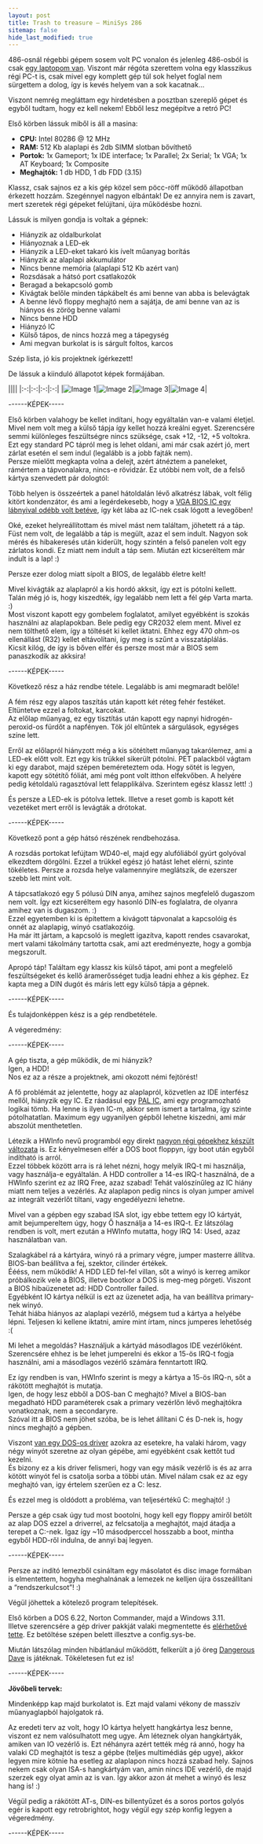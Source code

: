```yaml
---
layout: post
title: Trash to treasure – MiniSys 286
sitemap: false
hide_last_modified: true
---
```


486-osnál régebbi gépem sosem volt PC vonalon és jelenleg 486-osból is csak [egy laptopom van](https://hup.hu/node/161623). Viszont már régóta szerettem volna egy klasszikus régi PC-t is, csak mivel egy komplett gép túl sok helyet foglal nem sürgettem a dolog, így is kevés helyem van a sok kacatnak…

Viszont nemrég megláttam egy hirdetésben a posztban szereplő gépet és egyből tudtam, hogy ez kell nekem! Ebből lesz megépítve a retró PC!

Első körben lássuk miből is áll a masina:

-   **CPU:** Intel 80286 @ 12 MHz
-   **RAM:** 512 Kb alaplapi és 2db SIMM slotban bővíthető
-   **Portok:** 1x Gameport; 1x IDE interface; 1x Parallel; 2x Serial; 1x VGA; 1x AT Keyboard; 1x Composite
-   **Meghajtók:** 1 db HDD, 1 db FDD (3.15)

Klassz, csak sajnos ez a kis gép közel sem pöcc-röff működő állapotban érkezett hozzám. Szegénnyel nagyon elbántak! De ez annyira nem is zavart, mert szeretek régi gépeket felújítani, újra működésbe hozni.

Lássuk is milyen gondja is voltak a gépnek:

-   Hiányzik az oldalburkolat
-   Hiányoznak a LED-ek
-   Hiányzik a LED-eket takaró kis ívelt műanyag borítás
-   Hiányzik az alaplapi akkumulátor
-   Nincs benne memória (alaplapi 512 Kb azért van)
-   Rozsdásak a hátsó port csatlakozók
-   Beragad a bekapcsoló gomb
-   Kivágtak belőle minden tápkábelt és ami benne van abba is belevágtak
-   A benne lévő floppy meghajtó nem a sajátja, de ami benne van az is hiányos és zörög benne valami
-   Nincs benne HDD
-   Hiányzó IC
-   Külső tápos, de nincs hozzá meg a tápegység
-   Ami megvan burkolat is is sárgult foltos, karcos

Szép lista, jó kis projektnek ígérkezett!

De lássuk a kiinduló állapotot képek formájában.


||||
|:-:|:-:|:-:|:-:|
|![Image 1](https://placehold.co/200)|![Image 2](https://placehold.co/200)|![Image 3](https://placehold.co/200)|![Image 4](https://placehold.co/200)|



------KÉPEK-----


Első körben valahogy be kellet indítani, hogy egyáltalán van-e valami életjel. Mivel nem volt meg a külső tápja így kellet hozzá kreálni egyet. Szerencsére semmi különleges feszültségre nincs szüksége, csak +12, -12, +5 voltokra. Ezt egy standard PC tápról meg is lehet oldani, ami már csak azért jó, mert zárlat esetén el sem indul (legalább is a jobb fajták nem).  
Persze mielőtt megkapta volna a delejt, azért átnéztem a paneleket, rámértem a tápvonalakra, nincs-e rövidzár. Ez utóbbi nem volt, de a felső kártya szenvedett pár dologtól:

Több helyen is összeértek a panel hátoldalán lévő alkatrész lábak, volt félig kitört kondenzátor, és ami a legérdekesebb, hogy a [VGA BIOS IC egy lábnyival odébb volt betéve](https://blintdesign.hu/__hobby/minisys286/big/008.jpg), így két lába az IC-nek csak lógott a levegőben!

Oké, ezeket helyreállítottam és mivel mást nem találtam, jöhetett rá a táp. Füst nem volt, de legalább a táp is megült, azaz el sem indult. Nagyon sok mérés és hibakeresés után kiderült, hogy szintén a felső panelen volt egy zárlatos kondi. Ez miatt nem indult a táp sem. Miután ezt kicseréltem már indult is a lap! :)

Persze ezer dolog miatt sípolt a BIOS, de legalább életre kelt!

Mivel kivágták az alaplapról a kis hordó akksit, így ezt is pótolni kellett. Talán még jó is, hogy kiszedték, így legalább nem lett a fél gép Varta marta. :)  
Most viszont kapott egy gombelem foglalatot, amilyet egyébként is szokás használni az alaplapokban. Bele pedig egy CR2032 elem ment. Mivel ez nem tölthető elem, így a töltését ki kellet iktatni. Ehhez egy 470 ohm-os ellenállást (R32) kellet eltávolítani, így meg is szűnt a visszatáplálás.  
Kicsit kilóg, de így is bőven elfér és persze most már a BIOS sem panaszkodik az akksira!


------KÉPEK-----


Következő rész a ház rendbe tétele. Legalább is ami megmaradt belőle!

A fém rész egy alapos taszítás után kapott két réteg fehér festéket. Eltüntetve ezzel a foltokat, karcokat.  
Az előlap műanyag, ez egy tisztítás után kapott egy napnyi hidrogén-peroxid-os fürdőt a napfényen. Tök jól eltűntek a sárgulások, egységes színe lett.

Erről az előlapról hiányzott még a kis sötétített műanyag takarólemez, ami a LED-ek előtt volt. Ezt egy kis trükkel sikerült pótolni. PET palackból vágtam ki egy darabot, majd szépen beméreteztem oda. Hogy sötét is legyen, kapott egy sötétítő fóliát, ami még pont volt itthon elfekvőben. A helyére pedig kétoldalú ragasztóval lett felapplikálva. Szerintem egész klassz lett! :)

És persze a LED-ek is pótolva lettek. Illetve a reset gomb is kapott két vezetéket mert erről is levágták a drótokat.


------KÉPEK-----


Következő pont a gép hátsó részének rendbehozása.

A rozsdás portokat lefújtam WD40-el, majd egy alufóliából gyúrt golyóval elkezdtem dörgölni. Ezzel a trükkel egész jó hatást lehet elérni, szinte tökéletes. Persze a rozsda helye valamennyire meglátszik, de ezerszer szebb lett mint volt.

A tápcsatlakozó egy 5 pólusú DIN anya, amihez sajnos megfelelő dugaszom nem volt. Így ezt kicseréltem egy hasonló DIN-es foglalatra, de olyanra amihez van is dugaszom. :)  
Ezzel egyetemben ki is építettem a kivágott tápvonalat a kapcsolóig és onnét az alaplapig, winyó csatlakozóig.  
Ha már itt jártam, a kapcsoló is meglett igazítva, kapott rendes csavarokat, mert valami tákolmány tartotta csak, ami azt eredményezte, hogy a gombja megszorult.

Apropó táp! Találtam egy klassz kis külső tápot, ami pont a megfelelő feszültségeket és kellő áramerősséget tudja leadni ehhez a kis géphez. Ez kapta meg a DIN dugót és máris lett egy külső tápja a gépnek.


------KÉPEK-----


És tulajdonképpen kész is a gép rendbetétele.

A végeredmény:


------KÉPEK-----


A gép tiszta, a gép működik, de mi hiányzik?  
Igen, a HDD!  
Nos ez az a része a projektnek, ami okozott némi fejtörést!

A fő problémát az jelentette, hogy az alaplapról, közvetlen az IDE interfész mellől, hiányzik egy IC. Ez ráadásul egy [PAL IC](https://en.wikipedia.org/wiki/Programmable_Array_Logic), ami egy programozható logikai tömb. Ha lenne is ilyen IC-m, akkor sem ismert a tartalma, így szinte pótolhatatlan. Maximum egy ugyanilyen gépből lehetne kiszedni, ami már abszolút menthetetlen.

Létezik a HWInfo nevű programból egy direkt [nagyon régi gépekhez készült változata](https://www.vogons.org/viewtopic.php?t=72670) is. Ez kényelmesen elfér a DOS boot floppyn, így boot után egyből indítható is arról.  
Ezzel többek között arra is rá lehet nézni, hogy melyik IRQ-t mi használja, vagy használja-e egyáltalán. A HDD controller a 14-es IRQ-t használná, de a HWInfo szerint ez az IRQ Free, azaz szabad! Tehát valószínűleg az IC hiány miatt nem teljes a vezérlés. Az alaplapon pedig nincs is olyan jumper amivel az integrált vezérlőt tiltani, vagy engedélyezni lehetne.

Mivel van a gépben egy szabad ISA slot, igy ebbe tettem egy IO kártyát, amit bejumpereltem úgy, hogy Ő használja a 14-es IRQ-t. Ez látszólag rendben is volt, mert ezután a HWInfo mutatta, hogy IRQ 14: Used, azaz használatban van.

Szalagkábel rá a kártyára, winyó rá a primary végre, jumper masterre állítva. BIOS-ban beállítva a fej, szektor, cilinder értékek.  
Éééss, nem működik! A HDD LED fel-fel villan, sőt a winyó is kerreg amikor próbálkozik vele a BIOS, illetve bootkor a DOS is meg-meg pörgeti. Viszont a BIOS hibaüzenetet ad: HDD Controller failed.  
Egyébként IO kártya nélkül is ezt az üzenetet adja, ha van beállítva primary-nek winyó.  
Tehát hiába hiányos az alaplapi vezérlő, mégsem tud a kártya a helyébe lépni. Teljesen ki kellene iktatni, amire mint írtam, nincs jumperes lehetőség :(

Mi lehet a megoldás? Használjuk a kártyád másodlagos IDE vezérlőként. Szerencsére ehhez is be lehet jumperelni és ekkor a 15-ös IRQ-t fogja használni, ami a másodlagos vezérlő számára fenntartott IRQ.

Ez így rendben is van, HWInfo szerint is megy a kártya a 15-ös IRQ-n, sőt a rákötött meghajtót is mutatja.  
Igen, de hogy lesz ebből a DOS-ban C meghajtó? Mivel a BIOS-ban megadható HDD paraméterek csak a primary vezérlőn lévő meghajtókra vonatkoznak, nem a secondaryre.  
Szóval itt a BIOS nem jöhet szóba, be is lehet állítani C és D-nek is, hogy nincs meghajtó a gépben.

Viszont [van egy DOS-os driver](http://oldcomputer.info/hacks/4hdd/index.htm) azokra az esetekre, ha valaki három, vagy négy winyót szeretne az olyan gépébe, ami egyébként csak kettőt tud kezelni.  
És bizony ez a kis driver felismeri, hogy van egy másik vezérlő is és az arra kötött winyót fel is csatolja sorba a többi után. Mivel nálam csak ez az egy meghajtó van, igy értelem szerűen ez a C: lesz.

És ezzel meg is oldódott a probléma, van teljesértékű C: meghajtó! :)

Persze a gép csak úgy tud most bootolni, hogy kell egy floppy amiről betölt az alap DOS ezzel a driverrel, az felcsatolja a meghajtót, majd átadja a terepet a C:-nek. Igaz így ~10 másodperccel hosszabb a boot, mintha egyből HDD-ről indulna, de annyi baj legyen.



------KÉPEK-----


Persze az indító lemezből csináltam egy másolatot és disc image formában is elmentettem, hogyha meghalnának a lemezek ne kelljen újra összeállítani a “rendszerkulcsot”! :)

Végül jöhettek a kötelező program telepítések.

Első körben a DOS 6.22, Norton Commander, majd a Windows 3.11.  
Illetve szerencsére a gép driver pakkját valaki megmentette és [elérhetővé tette](https://www.ultimateretro.net/es/motherboards/8101#downloads). Ez betöltése szépen belett illesztve a config.sys-be.

Miután látszólag minden hibátlanául működött, felkerült a jó öreg [Dangerous Dave](https://hu.wikipedia.org/wiki/Dangerous_Dave) is játéknak. Tökéletesen fut ez is!


------KÉPEK-----

**Jövőbeli tervek:**

Mindenképp kap majd burkolatot is. Ezt majd valami vékony de masszív műanyaglapból hajolgatok rá.

Az eredeti terv az volt, hogy IO kártya helyett hangkártya lesz benne, viszont ez nem valósulhatott meg ugye. Ám léteznek olyan hangkártyák, amiken van IO vezérlő is. Ezt néhányra azért tették még rá annó, hogy ha valaki CD meghajtót is tesz a gépbe (teljes multimédiás gép ugye), akkor legyen mire kötnie ha esetleg az alaplapon nincs hozzá szabad hely. Sajnos nekem csak olyan ISA-s hangkártyám van, amin nincs IDE vezérlő, de majd szerzek egy olyat amin az is van. Így akkor azon át mehet a winyó és lesz hang is! :)

Végül pedig a rákötött AT-s, DIN-es billentyűzet és a soros portos golyós egér is kapott egy retrobrightot, hogy végül egy szép konfig legyen a végeredmény.


------KÉPEK-----
